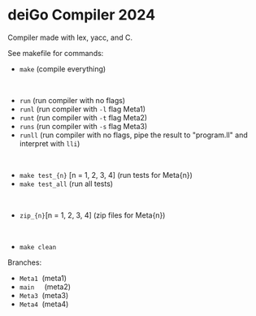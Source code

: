 # deiGo Compiler 2024

Compiler made with lex, yacc, and C.

See makefile for commands:
- `make` (compile everything)

<br>


- `run` (run compiler with no flags)
- `runl` (run compiler with `-l` flag Meta1)
- `runt` (run compiler with `-t` flag Meta2)
- `runs` (run compiler with `-s` flag Meta3)
- `runll` (run compiler with no flags, pipe the result to "program.ll" and interpret with `lli`)

<br>


- `make test_{n}` [n = 1, 2, 3, 4] (run tests for Meta{n})
- `make test_all` (run all tests)

<br>


- `zip_{n}`[n = 1, 2, 3, 4] (zip files for Meta{n})

<br>


- `make clean`


Branches:  
- `Meta1`&nbsp;&nbsp;(meta1)  
- `main`&nbsp;&nbsp;&nbsp;&nbsp;&nbsp;(meta2)  
- `Meta3`&nbsp;&nbsp;(meta3)  
- `Meta4`&nbsp;&nbsp;(meta4)  
